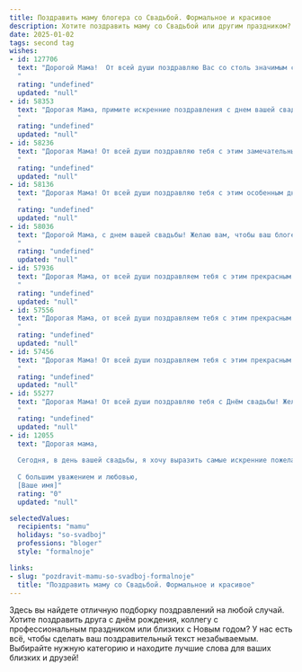 ```yaml
---
title: Поздравить маму блогера со Свадьбой. Формальное и красивое
description: Хотите поздравить маму со Свадьбой или другим праздником? Наш ИИ создаст незабываемое поздравление, а вы обязательно выделитесь среди других.  
date: 2025-01-02
tags: second tag
wishes:
- id: 127706
  text: "Дорогой Мама!  От всей души поздравляю Вас со столь значимым событием – Вашей свадьбой! Желаю Вам и Вашему супругу долгих лет счастливой семейной жизни, наполненной любовью, взаимопониманием и безграничным счастьем. Пусть ваш блогерский путь будет всегда ярким и вдохновляющим, а семейное счастье – неиссякаемым источником вдохновения для новых творческих свершений!
  "
  rating: "undefined"
  updated: "null"
- id: 58353
  text: "Дорогая Мама, примите искренние поздравления с днем вашей свадьбы! Желаем вам и вашему избраннику крепкой любви, семейного благополучия, ярких впечатлений и вдохновения для блогерской деятельности. Пусть ваш союз будет наполнен счастьем, а каждый день приносит новые радости и творческие идеи!
  "
  rating: "undefined"
  updated: "null"
- id: 58236
  text: "Дорогая Мама! От всей души поздравляю тебя с этим замечательным днем! Желаю, чтобы твоя свадьба стала началом новой, яркой и счастливой главы в твоей жизни. Пусть ваш союз будет прочным, любовь - вечной, а блогерская деятельность - успешной и вдохновляющей.
  "
  rating: "undefined"
  updated: "null"
- id: 58136
  text: "Дорогая Мама! От всей души поздравляю тебя с этим особенным днём - твоей свадьбой! Желаю тебе бесконечного счастья, любви и взаимопонимания с твоим избранником. Пусть твоя жизнь будет наполнена яркими красками, а блогерская деятельность приносит тебе успех и вдохновение!
  "
  rating: "undefined"
  updated: "null"
- id: 58036
  text: "Дорогой Мама, с днем вашей свадьбы! Желаю вам, чтобы ваш блогерский путь был полон любви, вдохновения и успеха! Пусть каждая новая глава вашей семейной жизни станет яркой и запоминающейся, а ваши подписчики всегда будут наслаждаться вашими искренними историями и советами. Счастья вам и благополучия!
  "
  rating: "undefined"
  updated: "null"
- id: 57936
  text: "Дорогая Мама, от всей души поздравляем тебя с этим прекрасным днем – днем твоей свадьбы! Желаем тебе  и твоему избраннику  бесконечной любви, счастья, гармонии и  мира в вашей семье. Пусть ваша жизнь будет наполнена  яркими красками,  радостными моментами и  взаимной поддержкой.  Пусть твой блог  процветает,  и твои таланты найдут  еще больше  благодарных поклонников!
  "
  rating: "undefined"
  updated: "null"
- id: 57556
  text: "Дорогая Мама, от всей души поздравляем тебя с этим прекрасным днем! Желаем, чтобы твоя новая жизнь с любимым человеком была наполнена любовью, счастьем и вдохновением! Пусть твой блогерский талант продолжает радовать и вдохновлять всех, кто тебя читает. 🎉💖
  "
  rating: "undefined"
  updated: "null"
- id: 57456
  text: "Дорогая Мама! От всей души поздравляем тебя с этим прекрасным днем - днем твоей свадьбы! Пусть семейная жизнь будет наполнена любовью, счастьем и вдохновением. Желаем тебе и твоему избраннику прожить долгую и счастливую жизнь, полную ярких моментов и новых открытий. Пусть твое блогерское мастерство принесет тебе ещё больше радости и успеха!
  "
  rating: "undefined"
  updated: "null"
- id: 55277
  text: "Дорогая Мама! От всей души поздравляю тебя с Днём свадьбы! Желаю вам с [имя мужа] крепкой и счастливой семьи, построенной на любви, доверии и взаимопонимании. Пусть ваш блогерский путь будет ярким, вдохновляющим и принесет множество радостных моментов.
  "
  rating: "undefined"
  updated: "null"
- id: 12055
  text: "Дорогая мама,
  
  Сегодня, в день вашей свадьбы, я хочу выразить самые искренние пожелания счастья, любви и гармонии. Вы – не только прекрасная мама, но и замечательный блогер, чья творческая энергия вдохновляет многих. Пусть этот день станет началом новой главы вашей жизни, полный радости и новых достижений.
  
  С большим уважением и любовью,
  [Ваше имя]"
  rating: "0"
  updated: "null"

selectedValues:
  recipients: "mamu"
  holidays: "so-svadboj"
  professions: "bloger"
  style: "formalnoje"

links:
- slug: "pozdravit-mamu-so-svadboj-formalnoje"
  title: "Поздравить маму со Свадьбой. Формальное и красивое"
---
```


Здесь вы найдете отличную подборку поздравлений на любой случай. 
Хотите поздравить друга с днём рождения, коллегу с профессиональным праздником или близких с Новым годом? У нас есть всё, чтобы сделать ваш поздравительный текст незабываемым. Выбирайте нужную категорию и находите лучшие слова для ваших близких и друзей!
